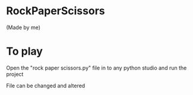 # RockPaperScissors
(Made by me)



# To play

Open the "rock paper scissors.py" file in to any python studio and run the project

File can be changed and altered 
